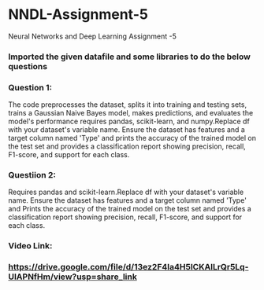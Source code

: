 # NNDL-Assignment-5
Neural Networks and Deep Learning Assignment -5

### Imported the given datafile and some libraries to do the below questions

### Question 1:
The code preprocesses the dataset, splits it into training and testing sets, trains a Gaussian Naive Bayes model, makes predictions, and evaluates the model's performance requires pandas, scikit-learn, and numpy.Replace df with your dataset's variable name. Ensure the dataset has features and a target column named 'Type' and prints the accuracy of the trained model on the test set and provides a classification report showing precision, recall, F1-score, and support for each class.

### Questiion 2:
Requires pandas and scikit-learn.Replace df with your dataset's variable name. Ensure the dataset has features and a target column named 'Type' and Prints the accuracy of the trained model on the test set and provides a classification report showing precision, recall, F1-score, and support for each class.


### Video Link:
### https://drive.google.com/file/d/13ez2F4la4H5lCKAlLrQr5Lq-UIAPNfHm/view?usp=share_link
